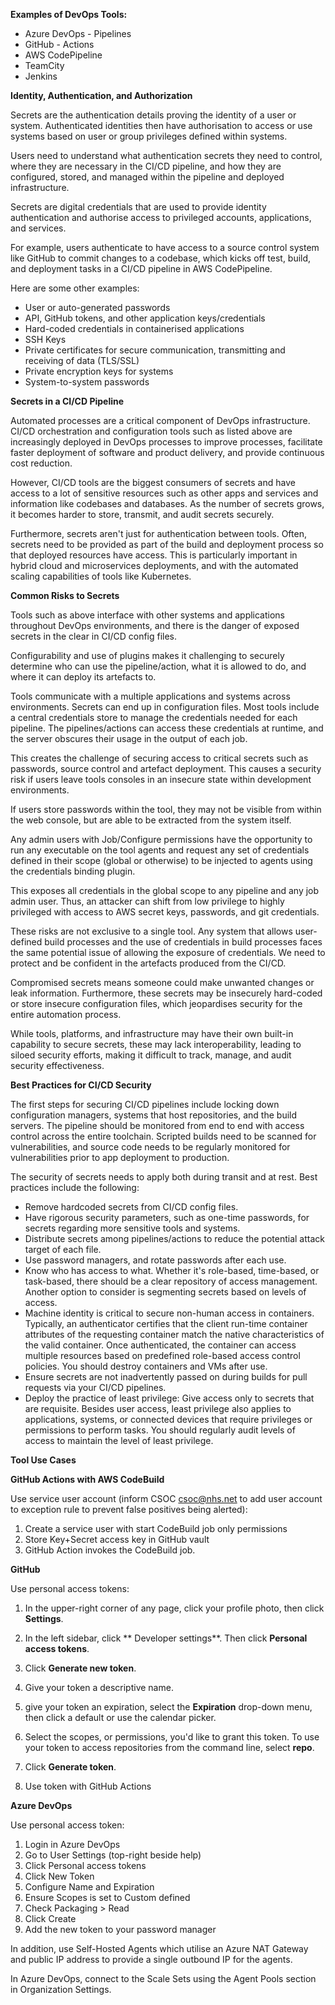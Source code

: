 **Examples of DevOps Tools:**

- Azure DevOps - Pipelines
- GitHub - Actions
- AWS CodePipeline
- TeamCity
- Jenkins

**Identity, Authentication, and Authorization**

Secrets are the authentication details proving the identity of a user or system. Authenticated identities then have authorisation to access or use systems based on user or group privileges defined within systems.

Users need to understand what authentication secrets they need to control, where they are necessary in the CI/CD pipeline, and how they are configured, stored, and managed within the pipeline and deployed infrastructure.

Secrets are digital credentials that are used to provide identity authentication and authorise access to privileged accounts, applications, and services.

For example, users authenticate to have access to a source control system like GitHub to commit changes to a codebase, which kicks off test, build, and deployment tasks in a CI/CD pipeline in AWS CodePipeline.

Here are some other examples:

- User or auto-generated passwords
- API, GitHub tokens, and other application keys/credentials
- Hard-coded credentials in containerised applications
- SSH Keys
- Private certificates for secure communication, transmitting and receiving of data (TLS/SSL)
- Private encryption keys for systems
- System-to-system passwords

**Secrets in a CI/CD Pipeline**

Automated processes are a critical component of DevOps infrastructure. CI/CD orchestration and configuration tools such as listed above are increasingly deployed in DevOps processes to improve processes, facilitate faster deployment of software and product delivery, and provide continuous cost reduction.

However, CI/CD tools are the biggest consumers of secrets and have access to a lot of sensitive resources such as other apps and services and information like codebases and databases. As the number of secrets grows, it becomes harder to store, transmit, and audit secrets securely.

Furthermore, secrets aren't just for authentication between tools. Often, secrets need to be provided as part of the build and deployment process so that deployed resources have access. This is particularly important in hybrid cloud and microservices deployments, and with the automated scaling capabilities of tools like Kubernetes.

**Common Risks to Secrets**

Tools such as above interface with other systems and applications throughout DevOps environments, and there is the danger of exposed secrets in the clear in CI/CD config files.

Configurability and use of plugins makes it challenging to securely determine who can use the pipeline/action, what it is allowed to do, and where it can deploy its artefacts to.

Tools communicate with a multiple applications and systems across environments. Secrets can end up in configuration files. Most tools include a central credentials store to manage the credentials needed for each pipeline. The pipelines/actions can access these credentials at runtime, and the server obscures their usage in the output of each job.

This creates the challenge of securing access to critical secrets such as passwords, source control and artefact deployment. This causes a security risk if users leave tools consoles in an insecure state within development environments.

If users store passwords within the tool, they may not be visible from within the web console, but are able to be extracted from the system itself.

Any admin users with Job/Configure permissions have the opportunity to run any executable on the tool agents and request any set of credentials defined in their scope (global or otherwise) to be injected to agents using the credentials binding plugin.

This exposes all credentials in the global scope to any pipeline and any job admin user. Thus, an attacker can shift from low privilege to highly privileged with access to AWS secret keys, passwords, and git credentials.

These risks are not exclusive to a single tool. Any system that allows user-defined build processes and the use of credentials in build processes faces the same potential issue of allowing the exposure of credentials. We need to protect and be confident in the artefacts produced from the CI/CD.

Compromised secrets means someone could make unwanted changes or leak information. Furthermore, these secrets may be insecurely hard-coded or store insecure configuration files, which jeopardises security for the entire automation process.

While tools, platforms, and infrastructure may have their own built-in capability to secure secrets, these may lack interoperability, leading to siloed security efforts, making it difficult to track, manage, and audit security effectiveness.

**Best Practices for CI/CD Security**

The first steps for securing CI/CD pipelines include locking down configuration managers, systems that host repositories, and the build servers. The pipeline should be monitored from end to end with access control across the entire toolchain. Scripted builds need to be scanned for vulnerabilities, and source code needs to be regularly monitored for vulnerabilities prior to app deployment to production.

The security of secrets needs to apply both during transit and at rest. Best practices include the following:

- Remove hardcoded secrets from CI/CD config files.
- Have rigorous security parameters, such as one-time passwords, for secrets regarding more sensitive tools and systems.
- Distribute secrets among pipelines/actions to reduce the potential attack target of each file.
- Use password managers, and rotate passwords after each use.
- Know who has access to what. Whether it's role-based, time-based, or task-based, there should be a clear repository of access management. Another option to consider is segmenting secrets based on levels of access.
- Machine identity is critical to secure non-human access in containers. Typically, an authenticator certifies that the client run-time container attributes of the requesting container match the native characteristics of the valid container. Once authenticated, the container can access multiple resources based on predefined role-based access control policies. You should destroy containers and VMs after use.
- Ensure secrets are not inadvertently passed on during builds for pull requests via your CI/CD pipelines.
- Deploy the practice of least privilege: Give access only to secrets that are requisite. Besides user access, least privilege also applies to applications, systems, or connected devices that require privileges or permissions to perform tasks. You should regularly audit levels of access to maintain the level of least privilege.

**Tool Use Cases**

**GitHub Actions with AWS CodeBuild**

Use service user account (inform CSOC [csoc@nhs.net](mailto:csoc@nhs.net) to add user account to exception rule to prevent false positives being alerted):

1. Create a service user with start CodeBuild job only permissions
2. Store Key+Secret access key in GitHub vault
3. GitHub Action invokes the CodeBuild job.

**GitHub**

Use personal access tokens:

1. In the upper-right corner of any page, click your profile photo, then click  **Settings**.

2. In the left sidebar, click  ** Developer settings**. Then click  **Personal access tokens**.

3. Click  **Generate new token**.

4. Give your token a descriptive name.

5. give your token an expiration, select the  **Expiration**  drop-down menu, then click a default or use the calendar picker.

6. Select the scopes, or permissions, you'd like to grant this token. To use your token to access repositories from the command line, select  **repo**.

7. Click  **Generate token**.

8. Use token with GitHub Actions

**Azure DevOps**

Use personal access token:

1. Login in Azure DevOps
2. Go to User Settings (top-right beside help)
3. Click Personal access tokens
4. Click New Token
5. Configure Name and Expiration
6. Ensure Scopes is set to Custom defined
7. Check Packaging \> Read
8. Click Create
9. Add the new token to your password manager

In addition, use Self-Hosted Agents which utilise an Azure NAT Gateway and public IP address to provide a single outbound IP for the agents.

In Azure DevOps, connect to the Scale Sets using the Agent Pools section in Organization Settings.
